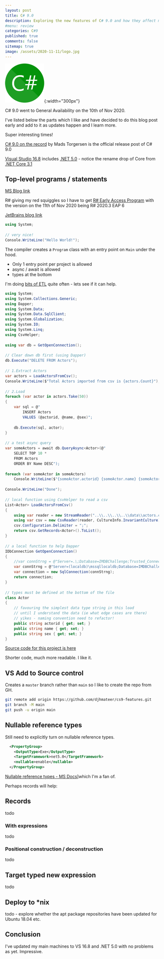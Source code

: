 ```yaml
---
layout: post
title: C# 9.0
description: Exploring the new features of C# 9.0 and how they affect me in current projects - top level statements, records and more.
#menu: review
categories: C#9 
published: true 
comments: false     
sitemap: true
image: /assets/2020-11-11/logo.jpg
---
```


![alt text](/assets/2020-11-11/logo.svg "C# Logo"){:width="300px"}

C# 9.0 went to General Availability on the 10th of Nov 2020. 

I've listed below the parts which I like and have decided to do this blog post early and add to it as updates happen and I learn more.

Super interesting times!

[C# 9.0 on the record](https://devblogs.microsoft.com/dotnet/c-9-0-on-the-record) by Mads Torgersen is the official release post of C# 9.0

[Visual Studio 16.8](https://visualstudio.microsoft.com/downloads/) includes [.NET 5.0](https://dotnet.microsoft.com/download/dotnet/5.0) - notice the rename drop of Core from [.NET Core 3.1](https://dotnet.microsoft.com/download/dotnet-core/3.1)

## Top-level programs / statements

[MS Blog link](https://devblogs.microsoft.com/dotnet/c-9-0-on-the-record/#top-level-programs)

R# giving my red squiggles so I have to get [R# Early Access Program](https://www.jetbrains.com/resharper/nextversion/#section=windows) with the version on the 11th of Nov 2020 being R# 2020.3 EAP 6

[JetBrains blog link](https://blog.jetbrains.com/dotnet/2020/10/08/top-level-statements-in-resharper-and-rider/)

```cs
using System;

// very nice!
Console.WriteLine("Hello World!");
```

The compiler creates a `Program` class with an entry point on `Main` under the hood.

- Only 1 entry point per project is allowed
- async / await is allowed
- types at the bottom

I'm doing [bits of ETL](/2020/05/07/Extract-Transform-Load-with-Csharp-Beginners-Guide) quite often - lets see if it can help.

```cs
using System;
using System.Collections.Generic;
using Dapper;
using System.Data;
using System.Data.SqlClient;
using System.Globalization;
using System.IO;
using System.Linq;
using CsvHelper;

using var db = GetOpenConnection();

// Clear down db first (using Dapper)
db.Execute("DELETE FROM Actors");

// 1.Extract Actors
var actors = LoadActorsFromCsv();
Console.WriteLine($"Total Actors imported from csv is {actors.Count}"); // 98,690

// 2.Load
foreach (var actor in actors.Take(50))
{
    var sql = @"
        INSERT Actors
        VALUES (@actorid, @name, @sex)";

    db.Execute(sql, actor);
}

// a test async query
var someActors = await db.QueryAsync<Actor>(@"
    SELECT TOP 10 * 
    FROM Actors 
    ORDER BY Name DESC");

foreach (var someActor in someActors) 
    Console.WriteLine($"{someActor.actorid} {someActor.name} {someActor.sex}");

Console.WriteLine("Done");
    
// local function using CsvHelper to read a csv
List<Actor> LoadActorsFromCsv()
{
    using var reader = new StreamReader("..\\..\\..\\..\\data\\actors.csv");
    using var csv = new CsvReader(reader, CultureInfo.InvariantCulture);
    csv.Configuration.Delimiter = ";";
    return csv.GetRecords<Actor>().ToList();
}

// a local function to help Dapper
IDbConnection GetOpenConnection()
{
    //var connStrng = @"Server=.\;Database=IMDBChallenge;Trusted_Connection=True;MultipleActiveResultSets=true";
    var connStrng = @"Server=(localdb)\mssqllocaldb;Database=IMDBChallenge;Trusted_Connection=True;MultipleActiveResultSets=true";
    var connection = new SqlConnection(connStrng);
    return connection;
}

// types must be defined at the bottom of the file
class Actor
{
    // favouring the simplest data type string in this load
    // until I understand the data (ie what edge cases are there)
    // yikes - naming convention need to refactor!
    public string actorid { get; set; }
    public string name { get; set; }
    public string sex { get; set; }
}
```

[Source code for this project is here](https://github.com/djhmateer/cs9-features)

Shorter code, much more readable. I like it.

## VS Add to Source control

Creates a `master` branch rather than `main` so I like to create the repo from GH.

```bash
git remote add origin https://github.com/djhmateer/cs9-features.git
git branch -M main
git push -u origin main
```

## Nullable reference types

Still need to explicitly turn on nullable reference types. 

```xml
  <PropertyGroup>
    <OutputType>Exe</OutputType>
    <TargetFramework>net5.0</TargetFramework>
    <nullable>enable</nullable>
  </PropertyGroup>
```

[Nullable reference types - MS Docs](https://docs.microsoft.com/en-us/dotnet/csharp/nullable-references)]which I'm a fan of.

Perhaps records will help:

## Records

todo

### With expressions

todo

### Positional construction / deconstruction

todo

## Target typed new expression 

todo

## Deploy to *nix

todo - explore whether the apt package repositories have been updated for Ubuntu 18.04 etc.

## Conclusion

I've updated my main machines to VS 16.8 and .NET 5.0 with no problems as yet. Impressive.


